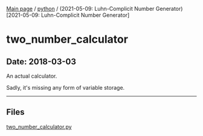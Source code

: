[Main page](/) / [python](/python) / (2021-05-09: Luhn-Complicit Number Generator)[2021-05-09: Luhn-Complicit Number Generator]

# two_number_calculator

## Date: 2018-03-03

An actual calculator.

Sadly, it's missing any form of variable storage.

-----

## Files

[two_number_calculator.py](two_number_calculator.py)